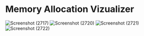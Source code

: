 # Memory Allocation Vizualizer
![Screenshot (2717)](https://user-images.githubusercontent.com/80633589/219877311-7cbf3d85-42b5-4530-8401-1aff7e0a4a1e.png)
![Screenshot (2720)](https://user-images.githubusercontent.com/80633589/219877337-e86e549a-4078-411a-a9db-8c6642e2559c.png)
![Screenshot (2721)](https://user-images.githubusercontent.com/80633589/219877348-2305df2a-85ed-4dc6-933f-5651fe224fae.png)
![Screenshot (2722)](https://user-images.githubusercontent.com/80633589/219877356-e509e308-05ce-4817-9628-437aac6ebd40.png)

